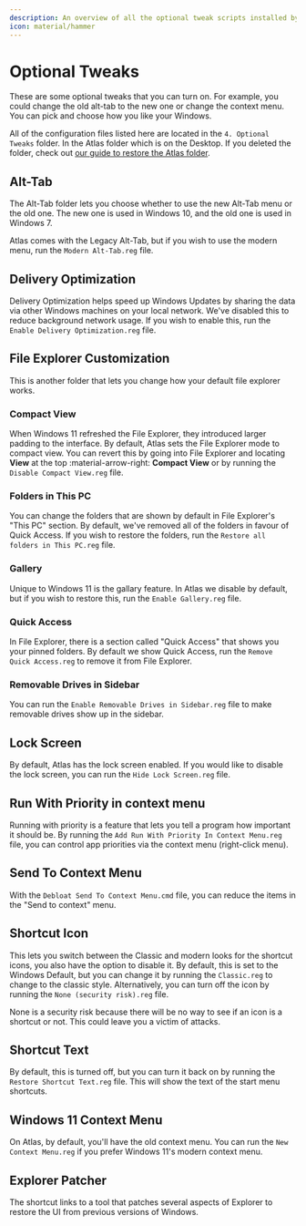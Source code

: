 ```yaml
---
description: An overview of all the optional tweak scripts installed by the AtlasOS playbook
icon: material/hammer
---
```


# Optional Tweaks

These are some optional tweaks that you can turn on. For example, you could change the old alt-tab to the new one or change the context menu. You can pick and choose how you like your Windows.

All of the configuration files listed here are located in the `4. Optional Tweaks` folder. In the Atlas folder which is on the Desktop. If you deleted the folder, check out [our guide to restore the Atlas folder](../../../faq-and-troubleshooting/common-questions/atlas-folder-missing.md).

## Alt-Tab

The Alt-Tab folder lets you choose whether to use the new Alt-Tab menu or the old one. The new one is used in Windows 10, and the old one is used in Windows 7.

Atlas comes with the Legacy Alt-Tab, but if you wish to use the modern menu, run the `Modern Alt-Tab.reg` file.

## Delivery Optimization

Delivery Optimization helps speed up Windows Updates by sharing the data via other Windows machines on your local network. We've disabled this to reduce background network usage. If you wish to enable this, run the `Enable Delivery Optimization.reg` file.

## File Explorer Customization

This is another folder that lets you change how your default file explorer works.

### Compact View

When Windows 11 refreshed the File Explorer, they introduced larger padding to the interface. By default, Atlas sets the File Explorer mode to compact view. You can revert this by going into File Explorer and locating **View** at the top :material-arrow-right: **Compact View** or by running the `Disable Compact View.reg` file.

### Folders in This PC

You can change the folders that are shown by default in File Explorer's "This PC" section. By default, we've removed all of the folders in favour of Quick Access. If you wish to restore the folders, run the `Restore all folders in This PC.reg` file.

### Gallery

Unique to Windows 11 is the gallary feature. In Atlas we disable by default, but if you wish to restore this, run the `Enable Gallery.reg` file.

### Quick Access

In File Explorer, there is a section called "Quick Access" that shows you your pinned folders. By default we show Quick Access, run the `Remove Quick Access.reg` to remove it from File Explorer.

### Removable Drives in Sidebar

You can run the `Enable Removable Drives in Sidebar.reg` file to make removable drives show up in the sidebar.

## Lock Screen

By default, Atlas has the lock screen enabled. If you would like to disable the lock screen, you can run the `Hide Lock Screen.reg` file.

## Run With Priority in context menu

Running with priority is a feature that lets you tell a program how important it should be. By running the `Add Run With Priority In Context Menu.reg` file, you can control app priorities via the context menu (right-click menu).

## Send To Context Menu

With the `Debloat Send To Context Menu.cmd` file, you can reduce the items in the "Send to context" menu.

## Shortcut Icon

This lets you switch between the Classic and modern looks for the shortcut icons, you also have the option to disable it. By default, this is set to the Windows Default, but you can change it by running the `Classic.reg` to change to the classic style. Alternatively, you can turn off the icon by running the `None (security risk).reg` file.

None is a security risk because there will be no way to see if an icon is a shortcut or not. This could leave you a victim of attacks.

## Shortcut Text

By default, this is turned off, but you can turn it back on by running the `Restore Shortcut Text.reg` file. This will show the text of the start menu shortcuts.

## Windows 11 Context Menu

On Atlas, by default, you'll have the old context menu. You can run the `New Context Menu.reg` if you prefer Windows 11's modern context menu.

## Explorer Patcher

The shortcut links to a tool that patches several aspects of Explorer to restore the UI from previous versions of Windows.
